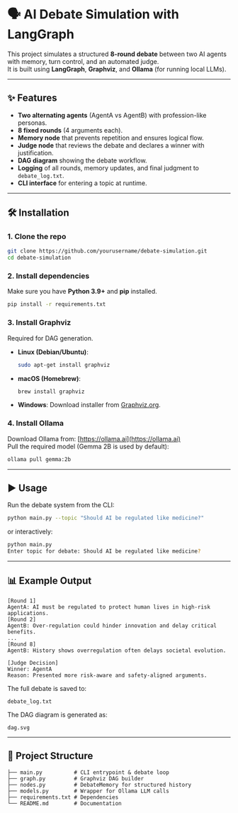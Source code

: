 # 🗣️ AI Debate Simulation with LangGraph

This project simulates a structured **8-round debate** between two AI agents with memory, turn control, and an automated judge.  
It is built using **LangGraph**, **Graphviz**, and **Ollama** (for running local LLMs).

---

## ✨ Features
- **Two alternating agents** (AgentA vs AgentB) with profession-like personas.
- **8 fixed rounds** (4 arguments each).
- **Memory node** that prevents repetition and ensures logical flow.
- **Judge node** that reviews the debate and declares a winner with justification.
- **DAG diagram** showing the debate workflow.
- **Logging** of all rounds, memory updates, and final judgment to `debate_log.txt`.
- **CLI interface** for entering a topic at runtime.

---

## 🛠️ Installation

### 1. Clone the repo
```bash
git clone https://github.com/yourusername/debate-simulation.git
cd debate-simulation
```

### 2. Install dependencies
Make sure you have **Python 3.9+** and **pip** installed.

```bash
pip install -r requirements.txt
```

### 3. Install Graphviz
Required for DAG generation.

- **Linux (Debian/Ubuntu)**:
  ```bash
  sudo apt-get install graphviz
  ```
- **macOS (Homebrew)**:
  ```bash
  brew install graphviz
  ```
- **Windows**: Download installer from [Graphviz.org](https://graphviz.org/download/).

### 4. Install Ollama
Download Ollama from: [https://ollama.ai](https://ollama.ai)  
Pull the required model (Gemma 2B is used by default):

```bash
ollama pull gemma:2b
```

---

## ▶️ Usage

Run the debate system from the CLI:

```bash
python main.py --topic "Should AI be regulated like medicine?"
```

or interactively:

```bash
python main.py
Enter topic for debate: Should AI be regulated like medicine?
```

---

## 📊 Example Output

```text
[Round 1]
AgentA: AI must be regulated to protect human lives in high-risk applications.
[Round 2]
AgentB: Over-regulation could hinder innovation and delay critical benefits.
...
[Round 8]
AgentB: History shows overregulation often delays societal evolution.

[Judge Decision]
Winner: AgentA
Reason: Presented more risk-aware and safety-aligned arguments.
```

The full debate is saved to:
```
debate_log.txt
```

The DAG diagram is generated as:
```
dag.svg
```

---

## 🧩 Project Structure

```
├── main.py          # CLI entrypoint & debate loop
├── graph.py         # Graphviz DAG builder
├── nodes.py         # DebateMemory for structured history
├── models.py        # Wrapper for Ollama LLM calls
├── requirements.txt # Dependencies
└── README.md        # Documentation
```

